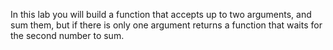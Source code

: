 In this lab you will build a function that accepts up to two arguments, and sum them, but if there is only one argument returns a function that waits for the second number to sum.